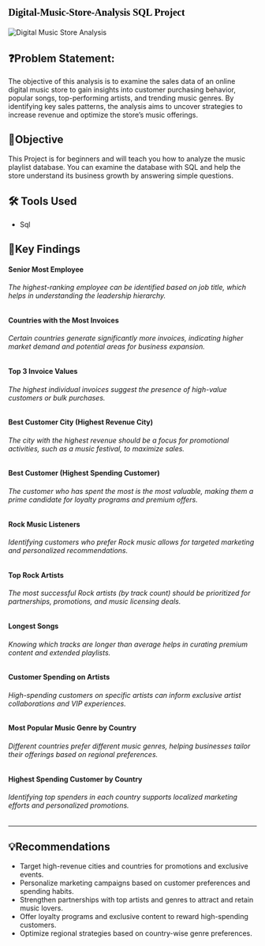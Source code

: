 # <p style="font-family: Cambria, serif; font-size: 20px; color: black;"> Digital-Music-Store-Analysis SQL Project</p>

<!--###### **Why we are Doing This Project**-->

<!-- **Digital Music Store Analysis** means analyzing the data of an online music store. This involves examining which songs are selling the most, which artists or genres are popular, customer purchasing behavior, and how sales and revenue can be increased.-->



![Digital Music Store Analysis](https://github.com/user-attachments/assets/d885cc36-94a1-4d51-b5d1-e746822c373f)



## ❓Problem Statement:
The objective of this analysis is to examine the sales data of an online digital music store to gain insights into customer purchasing behavior, popular songs, top-performing artists, and trending music genres. By identifying key sales patterns, the analysis aims to uncover strategies to increase revenue and optimize the store’s music offerings.





## 🎯Objective
This Project is for beginners and will teach you how to analyze the music playlist database. You can examine the database with SQL and help the store understand its business growth by answering simple questions.








## 🛠️ Tools Used

- Sql






## 🔎Key Findings

#### **Senior Most Employee**

 ###### The highest-ranking employee can be identified based on job title, which helps in understanding the leadership hierarchy.


#### **Countries with the Most Invoices**

 ###### Certain countries generate significantly more invoices, indicating higher market demand and potential areas for business expansion.


#### **Top 3 Invoice Values**

 ###### The highest individual invoices suggest the presence of high-value customers or bulk purchases.


#### **Best Customer City (Highest Revenue City)**

 ###### The city with the highest revenue should be a focus for promotional activities, such as a music festival, to maximize sales.


#### **Best Customer (Highest Spending Customer)**

 ###### The customer who has spent the most is the most valuable, making them a prime candidate for loyalty programs and premium offers.


#### **Rock Music Listeners**

 ###### Identifying customers who prefer Rock music allows for targeted marketing and personalized recommendations.


#### **Top Rock Artists**

 ###### The most successful Rock artists (by track count) should be prioritized for partnerships, promotions, and music licensing deals.


#### **Longest Songs**

 ###### Knowing which tracks are longer than average helps in curating premium content and extended playlists.


#### **Customer Spending on Artists**

 ###### High-spending customers on specific artists can inform exclusive artist collaborations and VIP experiences.


#### **Most Popular Music Genre by Country**

 ###### Different countries prefer different music genres, helping businesses tailor their offerings based on regional preferences.


#### **Highest Spending Customer by Country**

 ###### Identifying top spenders in each country supports localized marketing efforts and personalized promotions.



------------------------------------------------













## 💡Recommendations

 - Target high-revenue cities and countries for promotions and exclusive events.
 - Personalize marketing campaigns based on customer preferences and spending habits.
 - Strengthen partnerships with top artists and genres to attract and retain music lovers.
 - Offer loyalty programs and exclusive content to reward high-spending customers.
 - Optimize regional strategies based on country-wise genre preferences.





























